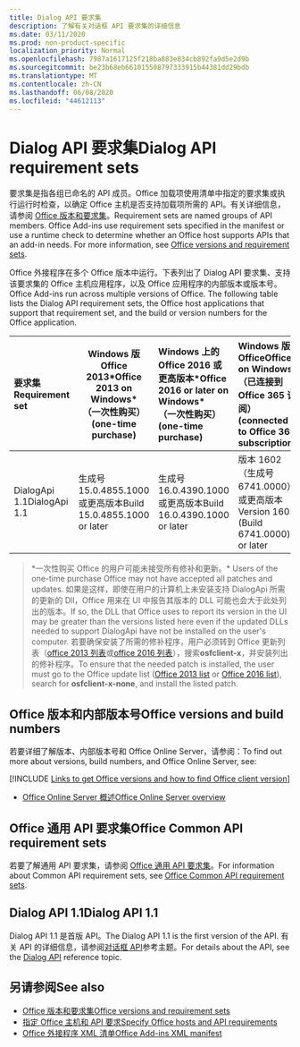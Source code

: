 ```yaml
---
title: Dialog API 要求集
description: 了解有关对话框 API 要求集的详细信息
ms.date: 03/11/2020
ms.prod: non-product-specific
localization_priority: Normal
ms.openlocfilehash: 7987a1617125f218ba883e834cb892fa9d5e2d9b
ms.sourcegitcommit: be23b68eb661015508797333915b44381dd29bdb
ms.translationtype: MT
ms.contentlocale: zh-CN
ms.lasthandoff: 06/08/2020
ms.locfileid: "44612113"
---
```

# <a name="dialog-api-requirement-sets"></a><span data-ttu-id="495a4-103">Dialog API 要求集</span><span class="sxs-lookup"><span data-stu-id="495a4-103">Dialog API requirement sets</span></span>

<span data-ttu-id="495a4-p101">要求集是指各组已命名的 API 成员。Office 加载项使用清单中指定的要求集或执行运行时检查，以确定 Office 主机是否支持加载项所需的 API。有关详细信息，请参阅 [Office 版本和要求集](../../develop/office-versions-and-requirement-sets.md)。</span><span class="sxs-lookup"><span data-stu-id="495a4-p101">Requirement sets are named groups of API members. Office Add-ins use requirement sets specified in the manifest or use a runtime check to determine whether an Office host supports APIs that an add-in needs. For more information, see [Office versions and requirement sets](../../develop/office-versions-and-requirement-sets.md).</span></span>

<span data-ttu-id="495a4-p102">Office 外接程序在多个 Office 版本中运行。下表列出了 Dialog API 要求集、支持该要求集的 Office 主机应用程序，以及 Office 应用程序的内部版本或版本号。</span><span class="sxs-lookup"><span data-stu-id="495a4-p102">Office Add-ins run across multiple versions of Office. The following table lists the Dialog API requirement sets, the Office host applications that support that requirement set, and the build or version numbers for the Office application.</span></span>

|  <span data-ttu-id="495a4-109">要求集</span><span class="sxs-lookup"><span data-stu-id="495a4-109">Requirement set</span></span>  | <span data-ttu-id="495a4-110">Windows 版 Office 2013\*</span><span class="sxs-lookup"><span data-stu-id="495a4-110">Office 2013 on Windows\*</span></span><br><span data-ttu-id="495a4-111">（一次性购买）</span><span class="sxs-lookup"><span data-stu-id="495a4-111">(one-time purchase)</span></span> | <span data-ttu-id="495a4-112">Windows 上的 Office 2016 或更高版本\*</span><span class="sxs-lookup"><span data-stu-id="495a4-112">Office 2016 or later on Windows\*</span></span><br><span data-ttu-id="495a4-113">（一次性购买）</span><span class="sxs-lookup"><span data-stu-id="495a4-113">(one-time purchase)</span></span>   | <span data-ttu-id="495a4-114">Windows 版 Office</span><span class="sxs-lookup"><span data-stu-id="495a4-114">Office on Windows</span></span><br><span data-ttu-id="495a4-115">（已连接到 Office 365 订阅）</span><span class="sxs-lookup"><span data-stu-id="495a4-115">(connected to Office 365 subscription)</span></span> |  <span data-ttu-id="495a4-116">iPad 版 Office</span><span class="sxs-lookup"><span data-stu-id="495a4-116">Office on iPad</span></span><br><span data-ttu-id="495a4-117">（已连接到 Office 365 订阅）</span><span class="sxs-lookup"><span data-stu-id="495a4-117">(connected to Office 365 subscription)</span></span>  |  <span data-ttu-id="495a4-118">Mac 版 Office</span><span class="sxs-lookup"><span data-stu-id="495a4-118">Office on Mac</span></span><br><span data-ttu-id="495a4-119">（连接到 Office 365 订阅）</span><span class="sxs-lookup"><span data-stu-id="495a4-119">(connected to Office 365 subscription)</span></span>  | <span data-ttu-id="495a4-120">Office 网页版</span><span class="sxs-lookup"><span data-stu-id="495a4-120">Office on the web</span></span>  |  <span data-ttu-id="495a4-121">Office Online Server</span><span class="sxs-lookup"><span data-stu-id="495a4-121">Office Online Server</span></span>  |
|:-----|-----|:-----|:-----|:-----|:-----|:-----|:-----|
| <span data-ttu-id="495a4-122">DialogApi 1.1</span><span class="sxs-lookup"><span data-stu-id="495a4-122">DialogApi 1.1</span></span>  | <span data-ttu-id="495a4-123">生成号 15.0.4855.1000 或更高版本</span><span class="sxs-lookup"><span data-stu-id="495a4-123">Build 15.0.4855.1000 or later</span></span> | <span data-ttu-id="495a4-124">生成号 16.0.4390.1000 或更高版本</span><span class="sxs-lookup"><span data-stu-id="495a4-124">Build 16.0.4390.1000 or later</span></span> | <span data-ttu-id="495a4-125">版本 1602（生成号 6741.0000）或更高版本</span><span class="sxs-lookup"><span data-stu-id="495a4-125">Version 1602 (Build 6741.0000) or later</span></span> | <span data-ttu-id="495a4-126">1.22 或更高版本</span><span class="sxs-lookup"><span data-stu-id="495a4-126">1.22 or later</span></span> | <span data-ttu-id="495a4-127">15.20 或更高版本</span><span class="sxs-lookup"><span data-stu-id="495a4-127">15.20 or later</span></span>| <span data-ttu-id="495a4-128">2017 年 1 月</span><span class="sxs-lookup"><span data-stu-id="495a4-128">January 2017</span></span> | <span data-ttu-id="495a4-129">版本 1608（内部版本 7601.6800）或更高版本</span><span class="sxs-lookup"><span data-stu-id="495a4-129">Version 1608 (Build 7601.6800) or later</span></span>|

><span data-ttu-id="495a4-130">\*一次性购买 Office 的用户可能未接受所有修补和更新。</span><span class="sxs-lookup"><span data-stu-id="495a4-130">\* Users of the one-time purchase Office may not have accepted all patches and updates.</span></span> <span data-ttu-id="495a4-131">如果是这样，即使在用户的计算机上未安装支持 DialogApi 所需的更新的 Dll，Office 用来在 UI 中报告其版本的 DLL 可能也会大于此处列出的版本。</span><span class="sxs-lookup"><span data-stu-id="495a4-131">If so, the DLL that Office uses to report its version in the UI may be greater than the versions listed here even if the updated DLLs needed to support DialogApi have not be installed on the user's computer.</span></span> <span data-ttu-id="495a4-132">若要确保安装了所需的修补程序，用户必须转到 Office 更新列表（[office 2013 列表](/officeupdates/msp-files-office-2013)或[office 2016 列表](/officeupdates/msp-files-office-2016)），搜索**osfclient-x**，并安装列出的修补程序。</span><span class="sxs-lookup"><span data-stu-id="495a4-132">To ensure that the needed patch is installed, the user must go to the Office update list ([Office 2013 list](/officeupdates/msp-files-office-2013) or [Office 2016 list](/officeupdates/msp-files-office-2016)), search for **osfclient-x-none**, and install the listed patch.</span></span>

## <a name="office-versions-and-build-numbers"></a><span data-ttu-id="495a4-133">Office 版本和内部版本号</span><span class="sxs-lookup"><span data-stu-id="495a4-133">Office versions and build numbers</span></span>

<span data-ttu-id="495a4-134">若要详细了解版本、内部版本号和 Office Online Server，请参阅：</span><span class="sxs-lookup"><span data-stu-id="495a4-134">To find out more about versions, build numbers, and Office Online Server, see:</span></span>

[!INCLUDE [Links to get Office versions and how to find Office client version](../../includes/links-get-office-versions-builds.md)]
- [<span data-ttu-id="495a4-135">Office Online Server 概述</span><span class="sxs-lookup"><span data-stu-id="495a4-135">Office Online Server overview</span></span>](/officeonlineserver/office-online-server-overview)

## <a name="office-common-api-requirement-sets"></a><span data-ttu-id="495a4-136">Office 通用 API 要求集</span><span class="sxs-lookup"><span data-stu-id="495a4-136">Office Common API requirement sets</span></span>

<span data-ttu-id="495a4-137">若要了解通用 API 要求集，请参阅 [Office 通用 API 要求集](office-add-in-requirement-sets.md)。</span><span class="sxs-lookup"><span data-stu-id="495a4-137">For information about Common API requirement sets, see [Office Common API requirement sets](office-add-in-requirement-sets.md).</span></span>

## <a name="dialog-api-11"></a><span data-ttu-id="495a4-138">Dialog API 1.1</span><span class="sxs-lookup"><span data-stu-id="495a4-138">Dialog API 1.1</span></span>

<span data-ttu-id="495a4-139">Dialog API 1.1 是首版 API。</span><span class="sxs-lookup"><span data-stu-id="495a4-139">The Dialog API 1.1 is the first version of the API.</span></span> <span data-ttu-id="495a4-140">有关 API 的详细信息，请参阅[对话框 API](/javascript/api/office/office.ui)参考主题。</span><span class="sxs-lookup"><span data-stu-id="495a4-140">For details about the API, see the [Dialog API](/javascript/api/office/office.ui) reference topic.</span></span>

## <a name="see-also"></a><span data-ttu-id="495a4-141">另请参阅</span><span class="sxs-lookup"><span data-stu-id="495a4-141">See also</span></span>

- [<span data-ttu-id="495a4-142">Office 版本和要求集</span><span class="sxs-lookup"><span data-stu-id="495a4-142">Office versions and requirement sets</span></span>](../../develop/office-versions-and-requirement-sets.md)
- [<span data-ttu-id="495a4-143">指定 Office 主机和 API 要求</span><span class="sxs-lookup"><span data-stu-id="495a4-143">Specify Office hosts and API requirements</span></span>](../../develop/specify-office-hosts-and-api-requirements.md)
- [<span data-ttu-id="495a4-144">Office 外接程序 XML 清单</span><span class="sxs-lookup"><span data-stu-id="495a4-144">Office Add-ins XML manifest</span></span>](../../develop/add-in-manifests.md)
